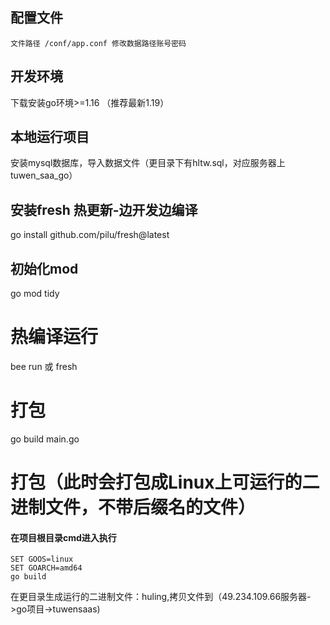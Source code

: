 
## 配置文件
```
文件路径 /conf/app.conf 修改数据路径账号密码

```
## 开发环境
  下载安装go环境>=1.16 （推荐最新1.19）
## 本地运行项目
 安装mysql数据库，导入数据文件（更目录下有hltw.sql，对应服务器上tuwen_saa_go）
## 安装fresh 热更新-边开发边编译
go install github.com/pilu/fresh@latest

## 初始化mod
go mod tidy

# 热编译运行
bee run 或 fresh 
# 打包
go build main.go
# 打包（此时会打包成Linux上可运行的二进制文件，不带后缀名的文件） 
#### 在项目根目录cmd进入执行
```
SET GOOS=linux
SET GOARCH=amd64
go build

```
在更目录生成运行的二进制文件：huling,拷贝文件到（49.234.109.66服务器->go项目->tuwensaas)